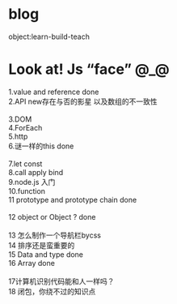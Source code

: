 # blog
object:learn-build-teach

Look at!  Js “face” @_@
==============================================


1.value and reference done  <br>
2.API new存在与否的影星 以及数组的不一致性<br>  
3.DOM<br>
4.ForEach<br>
5.http<br>
6.谜一样的this done <br>  
7.let const<br>
8.call apply bind<br>
9.node.js 入门<br>
10.function<br>
11 prototype and prototype chain done  <br>  
12 object or Object ? done <br>  
13 怎么制作一个导航栏bycss<br>
14 排序还是蛮重要的<br>
15 Data and type done<br> 
16 Array done <br>  
17计算机识别代码能和人一样吗？ <br>
18 闭包，你绕不过的知识点<br>


